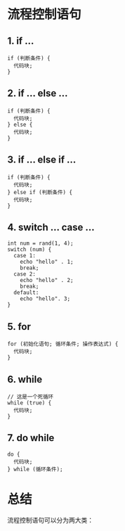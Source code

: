 # 流程控制语句

## 1. if ...
```
if (判断条件) {
  代码块;
}
```
 ## 2. if ... else ...
```
if (判断条件) {
  代码块;
} else {
  代码块;
}
```
## 3. if ... else if ... 
```
if (判断条件) {
  代码块;
} else if (判断条件) {
  代码块;
}
```
## 4. switch ... case ...
```
int num = rand(1, 4);
switch (num) {
  case 1:
    echo "hello" . 1;
    break;
  case 2:
    echo "hello" . 2;
    break;
  default:
    echo "hello". 3;
}
```
## 5. for 
```
for (初始化语句; 循环条件; 操作表达式) {
  代码块;
}
```
## 6. while
```
// 这是一个死循环
while (true) {
  代码块;
}
```
## 7. do while
```
do {
  代码块;
} while (循环条件);
```

# 总结
流程控制语句可以分为两大类：

<!--stackedit_data:
eyJoaXN0b3J5IjpbMjEyNjA2NjQ5OSwtNjEwOTc2MV19
-->